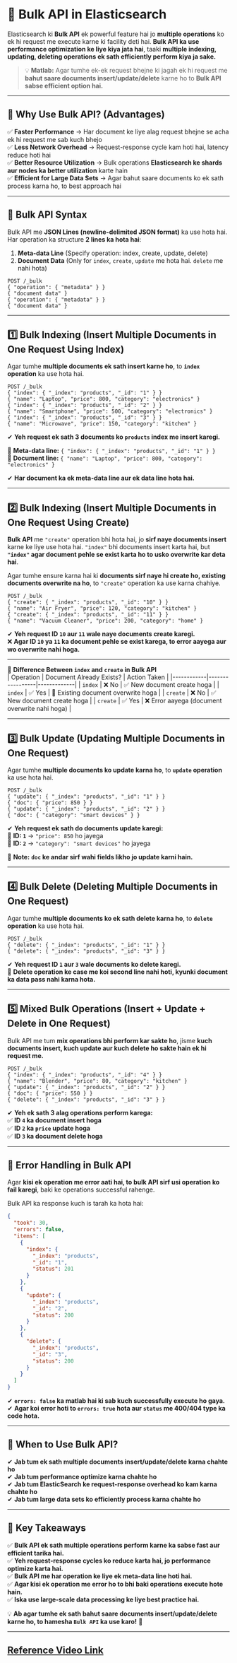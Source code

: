 # **🔹 Bulk API in Elasticsearch**  

Elasticsearch ki **Bulk API** ek powerful feature hai jo **multiple operations** ko ek hi request me execute karne ki facility deti hai. **Bulk API ka use performance optimization ke liye kiya jata hai**, taaki **multiple indexing, updating, deleting operations ek sath efficiently perform kiya ja sake.**  

> 💡 **Matlab:** Agar tumhe ek-ek request bhejne ki jagah ek hi request me **bahut saare documents insert/update/delete** karne ho to **Bulk API sabse efficient option hai.**  

---

## **🔹 Why Use Bulk API? (Advantages)**
✅ **Faster Performance** → Har document ke liye alag request bhejne se acha ek hi request me sab kuch bhejo  
✅ **Less Network Overhead** → Request-response cycle kam hoti hai, latency reduce hoti hai  
✅ **Better Resource Utilization** → Bulk operations **Elasticsearch ke shards aur nodes ka better utilization** karte hain  
✅ **Efficient for Large Data Sets** → Agar bahut saare documents ko ek sath process karna ho, to best approach hai  

---

## **🔹 Bulk API Syntax**
Bulk API me **JSON Lines (newline-delimited JSON format)** ka use hota hai. Har operation ka structure **2 lines ka hota hai**:

1. **Meta-data Line** (Specify operation: index, create, update, delete)  
2. **Document Data** (Only for `index`, `create`, `update` me hota hai. `delete` me nahi hota)  

```http
POST /_bulk
{ "operation": { "metadata" } }
{ "document data" }
{ "operation": { "metadata" } }
{ "document data" }
```
---

## **1️⃣ Bulk Indexing (Insert Multiple Documents in One Request Using Index)**  
Agar tumhe **multiple documents ek sath insert karne ho**, to **`index` operation** ka use hota hai.  

```http
POST /_bulk
{ "index": { "_index": "products", "_id": "1" } }
{ "name": "Laptop", "price": 800, "category": "electronics" }
{ "index": { "_index": "products", "_id": "2" } }
{ "name": "Smartphone", "price": 500, "category": "electronics" }
{ "index": { "_index": "products", "_id": "3" } }
{ "name": "Microwave", "price": 150, "category": "kitchen" }
```

✔ **Yeh request ek sath 3 documents ko `products` index me insert karegi.**  

📌 **Meta-data line:** `{ "index": { "_index": "products", "_id": "1" } }`  
📌 **Document line:** `{ "name": "Laptop", "price": 800, "category": "electronics" }`  

✔ **Har document ka ek meta-data line aur ek data line hota hai.**  

---

## **2️⃣ Bulk Indexing (Insert Multiple Documents in One Request Using Create)**  

**Bulk API** me `"create"` operation bhi hota hai, jo **sirf naye documents insert** karne ke liye use hota hai. `"index"` bhi documents insert karta hai, but **`"index"` agar document pehle se exist karta ho to usko overwrite kar deta hai**.  

Agar tumhe ensure karna hai ki **documents sirf naye hi create ho, existing documents overwrite na ho**, to `"create"` operation ka use karna chahiye.  

```http
POST /_bulk
{ "create": { "_index": "products", "_id": "10" } }
{ "name": "Air Fryer", "price": 120, "category": "kitchen" }
{ "create": { "_index": "products", "_id": "11" } }
{ "name": "Vacuum Cleaner", "price": 200, "category": "home" }
```

✔ **Yeh request ID `10` aur `11` wale naye documents create karegi.**  
❌ **Agar ID `10` ya `11` ka document pehle se exist karega, to error aayega aur wo overwrite nahi hoga.**  

---

🚀 **Difference Between `index` and `create` in Bulk API**  
| Operation  | Document Already Exists? | Action Taken |
|------------|-----------------|-------------|
| `index`    | ❌ No           | ✅ New document create hoga |
| `index`    | ✅ Yes          | 🔄 Existing document overwrite hoga |
| `create`   | ❌ No           | ✅ New document create hoga |
| `create`   | ✅ Yes          | ❌ Error aayega (document overwrite nahi hoga) |

---

## **3️⃣ Bulk Update (Updating Multiple Documents in One Request)**
Agar tumhe **multiple documents ko update karna ho**, to **`update` operation** ka use hota hai.

```http
POST /_bulk
{ "update": { "_index": "products", "_id": "1" } }
{ "doc": { "price": 850 } }
{ "update": { "_index": "products", "_id": "2" } }
{ "doc": { "category": "smart devices" } }
```

✔ **Yeh request ek sath do documents update karegi:**  
🔹 **ID: `1`** → `"price": 850` ho jayega  
🔹 **ID: `2`** → `"category": "smart devices"` ho jayega  

📌 **Note:** **`doc` ke andar sirf wahi fields likho jo update karni hain.**  

---

## **4️⃣ Bulk Delete (Deleting Multiple Documents in One Request)**
Agar tumhe **multiple documents ko ek sath delete karna ho**, to **`delete` operation** ka use hota hai.

```http
POST /_bulk
{ "delete": { "_index": "products", "_id": "1" } }
{ "delete": { "_index": "products", "_id": "3" } }
```

✔ **Yeh request ID `1` aur `3` wale documents ko delete karegi.**  
📌 **Delete operation ke case me koi second line nahi hoti, kyunki document ka data pass nahi karna hota.**  

---

## **5️⃣ Mixed Bulk Operations (Insert + Update + Delete in One Request)**
Bulk API me tum **mix operations bhi perform kar sakte ho**, jisme **kuch documents insert, kuch update aur kuch delete ho sakte hain ek hi request me.**  

```http
POST /_bulk
{ "index": { "_index": "products", "_id": "4" } }
{ "name": "Blender", "price": 80, "category": "kitchen" }
{ "update": { "_index": "products", "_id": "2" } }
{ "doc": { "price": 550 } }
{ "delete": { "_index": "products", "_id": "3" } }
```

✔ **Yeh ek sath 3 alag operations perform karega:**  
✅ **ID `4` ka document insert hoga**  
✅ **ID `2` ka `price` update hoga**  
✅ **ID `3` ka document delete hoga**  

---

## **🔹 Error Handling in Bulk API**
Agar **kisi ek operation me error aati hai, to bulk API sirf usi operation ko fail karegi**, baki ke operations successful rahenge.  

Bulk API ka response kuch is tarah ka hota hai:  

```json
{
  "took": 30,
  "errors": false,
  "items": [
    {
      "index": {
        "_index": "products",
        "_id": "1",
        "status": 201
      }
    },
    {
      "update": {
        "_index": "products",
        "_id": "2",
        "status": 200
      }
    },
    {
      "delete": {
        "_index": "products",
        "_id": "3",
        "status": 200
      }
    }
  ]
}
```

✔ **`errors: false` ka matlab hai ki sab kuch successfully execute ho gaya.**  
✔ **Agar koi error hoti to `errors: true` hota aur `status` me 400/404 type ka code hota.**  

---

## **🔹 When to Use Bulk API?**
✔ **Jab tum ek sath multiple documents insert/update/delete karna chahte ho**  
✔ **Jab tum performance optimize karna chahte ho**  
✔ **Jab tum ElasticSearch ke request-response overhead ko kam karna chahte ho**  
✔ **Jab tum large data sets ko efficiently process karna chahte ho**  

---

## **🔹 Key Takeaways**
✅ **Bulk API ek sath multiple operations perform karne ka sabse fast aur efficient tarika hai.**  
✅ **Yeh request-response cycles ko reduce karta hai, jo performance optimize karta hai.**  
✅ **Bulk API me har operation ke liye ek meta-data line hoti hai.**  
✅ **Agar kisi ek operation me error ho to bhi baki operations execute hote hain.**  
✅ **Iska use large-scale data processing ke liye best practice hai.**  

💡 **Ab agar tumhe ek sath bahut saare documents insert/update/delete karne ho, to hamesha `Bulk API` ka use karo!** 🚀

---
[Reference Video Link](https://youtu.be/SKY_oYz6628?si=HjIM4-e6rIQFI0Dy)
---
